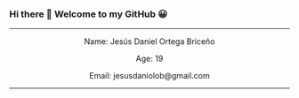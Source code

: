 
### Hi there 👋 Welcome to my GitHub  :grinning:
<hr>
<p align = "center">
   Name: Jesús Daniel Ortega Briceño 
</p>
<p align = "center">
  Age: 19
</p>
<p align = "center">
Email: jesusdaniolob@gmail.com
</p>
<hr>
<!--
**agetro2003/agetro2003** is a ✨ _special_ ✨ repository because its `README.md` (this file) appears on your GitHub profile.

Here are some ideas to get you started:

- 🔭 I’m currently working on ...
- 🌱 I’m currently learning ...
- 👯 I’m looking to collaborate on ...
- 🤔 I’m looking for help with ...
- 💬 Ask me about ...
- 📫 How to reach me: ...
- 😄 Pronouns: ...
- ⚡ Fun fact: ...

  Age: 19

  Contact: jesusdaniolob@gmail.com
-->
